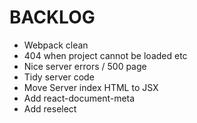 # BACKLOG

* Webpack clean
* 404 when project cannot be loaded etc
* Nice server errors / 500 page
* Tidy server code
* Move Server index HTML to JSX
* Add react-document-meta
* Add reselect

